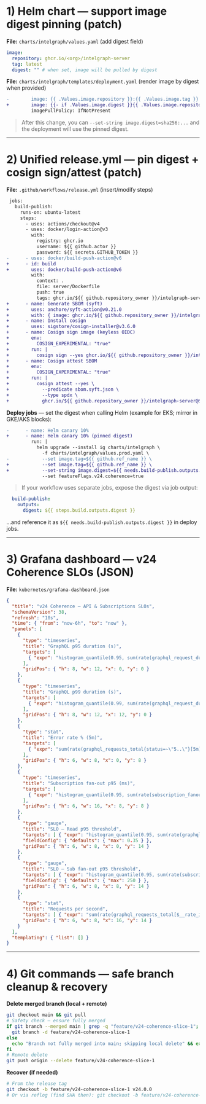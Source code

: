 # 1) Helm chart — support image digest pinning (patch)

**File:** `charts/intelgraph/values.yaml` (add digest field)
```yaml
image:
  repository: ghcr.io/<org>/intelgraph-server
  tag: latest
  digest: "" # when set, image will be pulled by digest
```

**File:** `charts/intelgraph/templates/deployment.yaml` (render image by digest when provided)
```diff
-        image: {{ .Values.image.repository }}:{{ .Values.image.tag }}
+        image: {{- if .Values.image.digest }}{{ .Values.image.repository }}@{{ .Values.image.digest }}{{- else }}{{ .Values.image.repository }}:{{ .Values.image.tag }}{{- end }}
         imagePullPolicy: IfNotPresent
```

> After this change, you can `--set-string image.digest=sha256:...` and the deployment will use the pinned digest.

---

# 2) Unified release.yml — pin digest + cosign sign/attest (patch)

**File:** `.github/workflows/release.yml` (insert/modify steps)
```diff
 jobs:
   build-publish:
     runs-on: ubuntu-latest
     steps:
       - uses: actions/checkout@v4
       - uses: docker/login-action@v3
         with:
           registry: ghcr.io
           username: ${{ github.actor }}
           password: ${{ secrets.GITHUB_TOKEN }}
-      - uses: docker/build-push-action@v6
+      - id: build
+        uses: docker/build-push-action@v6
         with:
           context: .
           file: server/Dockerfile
           push: true
           tags: ghcr.io/${{ github.repository_owner }}/intelgraph-server:${{ github.ref_name }}
+      - name: Generate SBOM (syft)
+        uses: anchore/syft-action@v0.21.0
+        with: { image: ghcr.io/${{ github.repository_owner }}/intelgraph-server:${{ github.ref_name }}, output-file: sbom.syft.json, format: spdx-json }
+      - name: Install cosign
+        uses: sigstore/cosign-installer@v3.6.0
+      - name: Cosign sign image (keyless OIDC)
+        env:
+          COSIGN_EXPERIMENTAL: "true"
+        run: |
+          cosign sign --yes ghcr.io/${{ github.repository_owner }}/intelgraph-server@${{ steps.build.outputs.digest }}
+      - name: Cosign attest SBOM
+        env:
+          COSIGN_EXPERIMENTAL: "true"
+        run: |
+          cosign attest --yes \
+            --predicate sbom.syft.json \
+            --type spdx \
+            ghcr.io/${{ github.repository_owner }}/intelgraph-server@${{ steps.build.outputs.digest }}
```

**Deploy jobs** — set the digest when calling Helm (example for EKS; mirror in GKE/AKS blocks):
```diff
-      - name: Helm canary 10%
+      - name: Helm canary 10% (pinned digest)
         run: |
           helm upgrade --install ig charts/intelgraph \
             -f charts/intelgraph/values.prod.yaml \
-            --set image.tag=${{ github.ref_name }} \
+            --set image.tag=${{ github.ref_name }} \
+            --set-string image.digest=${{ needs.build-publish.outputs.digest || steps.build.outputs.digest }} \
             --set featureFlags.v24.coherence=true
```

> If your workflow uses separate jobs, expose the digest via job output:
```yaml
  build-publish:
    outputs:
      digest: ${{ steps.build.outputs.digest }}
```
…and reference it as `${{ needs.build-publish.outputs.digest }}` in deploy jobs.

---

# 3) Grafana dashboard — v24 Coherence SLOs (JSON)

**File:** `kubernetes/grafana-dashboard.json`
```json
{
  "title": "v24 Coherence — API & Subscriptions SLOs",
  "schemaVersion": 38,
  "refresh": "10s",
  "time": { "from": "now-6h", "to": "now" },
  "panels": [
    {
      "type": "timeseries",
      "title": "GraphQL p95 duration (s)",
      "targets": [
        { "expr": "histogram_quantile(0.95, sum(rate(graphql_request_duration_seconds_bucket[$__rate_interval])) by (le))" }
      ],
      "gridPos": { "h": 8, "w": 12, "x": 0, "y": 0 }
    },
    {
      "type": "timeseries",
      "title": "GraphQL p99 duration (s)",
      "targets": [
        { "expr": "histogram_quantile(0.99, sum(rate(graphql_request_duration_seconds_bucket[$__rate_interval])) by (le))" }
      ],
      "gridPos": { "h": 8, "w": 12, "x": 12, "y": 0 }
    },
    {
      "type": "stat",
      "title": "Error rate % (5m)",
      "targets": [
        { "expr": "sum(rate(graphql_requests_total{status=~\"5..\"}[5m])) / sum(rate(graphql_requests_total[5m])) * 100" }
      ],
      "gridPos": { "h": 6, "w": 8, "x": 0, "y": 8 }
    },
    {
      "type": "timeseries",
      "title": "Subscription fan-out p95 (ms)",
      "targets": [
        { "expr": "histogram_quantile(0.95, sum(rate(subscription_fanout_latency_ms_bucket[$__rate_interval])) by (le))" }
      ],
      "gridPos": { "h": 6, "w": 16, "x": 8, "y": 8 }
    },
    {
      "type": "gauge",
      "title": "SLO — Read p95 threshold",
      "targets": [ { "expr": "histogram_quantile(0.95, sum(rate(graphql_request_duration_seconds_bucket[5m])) by (le))" } ],
      "fieldConfig": { "defaults": { "max": 0.35 } },
      "gridPos": { "h": 6, "w": 8, "x": 0, "y": 14 }
    },
    {
      "type": "gauge",
      "title": "SLO — Sub fan-out p95 threshold",
      "targets": [ { "expr": "histogram_quantile(0.95, sum(rate(subscription_fanout_latency_ms_bucket[5m])) by (le))" } ],
      "fieldConfig": { "defaults": { "max": 250 } },
      "gridPos": { "h": 6, "w": 8, "x": 8, "y": 14 }
    },
    {
      "type": "stat",
      "title": "Requests per second",
      "targets": [ { "expr": "sum(rate(graphql_requests_total[$__rate_interval]))" } ],
      "gridPos": { "h": 6, "w": 8, "x": 16, "y": 14 }
    }
  ],
  "templating": { "list": [] }
}
```

---

# 4) Git commands — safe branch cleanup & recovery

**Delete merged branch (local + remote)**
```bash
git checkout main && git pull
# Safety check — ensure fully merged
if git branch --merged main | grep -q "feature/v24-coherence-slice-1"; then
  git branch -d feature/v24-coherence-slice-1
else
  echo "Branch not fully merged into main; skipping local delete" && exit 1
fi
# Remote delete
git push origin --delete feature/v24-coherence-slice-1
```

**Recover (if needed)**
```bash
# From the release tag
git checkout -b feature/v24-coherence-slice-1 v24.0.0
# Or via reflog (find SHA then): git checkout -b feature/v24-coherence-slice-1 <sha>
```

